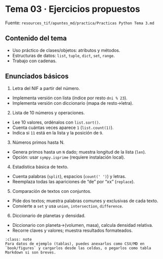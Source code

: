 # Tema 03 · Ejercicios propuestos

Fuente: `resources_tif/apuntes_md/practica/Practicas Python Tema 3.md`

## Contenido del tema

- Uso práctico de clases/objetos: atributos y métodos.
- Estructuras de datos: `list`, `tuple`, `dict`, `set`, `range`.
- Trabajo con cadenas.

## Enunciados básicos

1) Letra del NIF a partir del número.
- Implementa versión con lista (índice por resto `dni % 23`).
- Implementa versión con diccionario (mapa de resto→letra).

2) Lista de 10 números y operaciones.
- Lee 10 valores, ordénalos con `list.sort()`.
- Cuenta cuántas veces aparece `1` (`list.count(1)`).
- Indica si `11` está en la lista y la posición de `9`.

3) Números primos hasta N.
- Genera primos hasta un `N` dado; muestra longitud de la lista (`len`).
- Opción: usar `sympy.isprime` (requiere instalación local).

4) Estadística básica de texto.
- Cuenta palabras (`split`), espacios (`count(' ')`) y letras.
- Reemplaza todas las apariciones de “de” por “xx” (`replace`).

5) Comparación de textos con conjuntos.
- Pide dos textos; muestra palabras comunes y exclusivas de cada texto.
- Convierte a `set` y usa `union`, `intersection`, `difference`.

6) Diccionario de planetas y densidad.
- Diccionario con planeta→(volumen, masa), calcula densidad relativa.
- Recorre claves y valores; muestra resultados formateados.

```{admonition} Nota
:class: note
Para datos de ejemplo (tablas), puedes anexarlos como CSV/MD en `book/figures` y cargarlos desde las celdas, o pegarlos como tabla Markdown si son breves.
```

